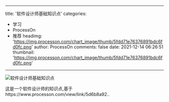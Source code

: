 
---
title: '软件设计师基础知识点'
categories: 
 - 学习
 - ProcessOn
 - 推荐
headimg: 'https://img.processon.com/chart_image/thumb/5fdd71e76376891bdc6fd0fc.png'
author: ProcessOn
comments: false
date: 2021-12-14 06:26:51
thumbnail: 'https://img.processon.com/chart_image/thumb/5fdd71e76376891bdc6fd0fc.png'
---

<div>   
<img class="thumb" alt="软件设计师基础知识点" src="https://img.processon.com/chart_image/thumb/5fdd71e76376891bdc6fd0fc.png" referrerpolicy="no-referrer">
<p>这是一个软件设计师的知识点,基于https://www.processon.com/view/link/5d6b8a92..</p>  
</div>
            